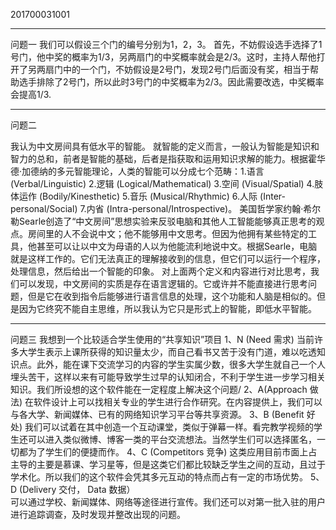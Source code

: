 201700031001 


----------


问题一
我们可以假设三个门的编号分别为1，2，3。
 首先，不妨假设选手选择了1号门，他中奖的概率为1/3，另两扇门的中奖概率就会是2/3。这时，主持人帮他打开了另两扇门中的一个门，不妨假设是2号门，发现2号门后面没有奖，相当于帮助选手排除了2号门，所以此时3号门的中奖概率为2/3。因此需要改选，中奖概率会提高1/3.


----------
问题二

  我认为中文房间具有低水平的智能。
  就智能的定义而言，一般认为智能是知识和智力的总和，前者是智能的基础，后者是指获取和运用知识求解的能力。根据霍华德·加德纳的多元智能理论，人类的智能可以分成七个范畴：1.语言 (Verbal/Linguistic) 2.逻辑 (Logical/Mathematical) 3.空间 (Visual/Spatial) 4.肢体运作 (Bodily/Kinesthetic) 5.音乐 (Musical/Rhythmic) 6.人际 (Inter-personal/Social) 7.内省 (Intra-personal/Introspective)。
美国哲学家约翰·希尔勒Searle创造了“中文房间”思想实验来反驳电脑和其他人工智能能够真正思考的观点。房间里的人不会说中文；他不能够用中文思考。但因为他拥有某些特定的工具，他甚至可以让以中文为母语的人以为他能流利地说中文。根据Searle，电脑就是这样工作的。它们无法真正的理解接收到的信息，但它们可以运行一个程序，处理信息，然后给出一个智能的印象。
对上面两个定义和内容进行对比思考，我们可以发现，中文房间的实质是存在语言逻辑的。它或许并不能直接进行思考问题，但是它在收到指令后能够进行语言信息的处理，这个功能和人脑是相似的。但是因为它终究不能自主思维，所以我认为它只是形式上的智能，即低水平智能。
    


----------
问题三
我想到一个比较适合学生使用的“共享知识”项目
1、N (Need 需求)
当前许多大学生表示上课所获得的知识量太少，而自己看书又苦于没有门道，难以吃透知识点。此外，能在课下交流学习的内容的学生实属少数，很多大学生就自己一个人埋头苦干，这样以来有可能导致学生过早的认知闭合，不利于学生进一步学习相关知识。我们所设想的这个软件能在一定程度上解决这个问题/
2、A(Approach 做法)
在软件设计上可以找相关专业的学生进行合作研究。在内容提供上，我们可以与各大学、新闻媒体、已有的网络知识学习平台等共享资源。
3、B (Benefit  好处)
我们可以试着在其中创造一个互动课堂，类似于弹幕一样。看完教学视频的学生还可以进入类似微博、博客一类的平台交流想法。当然学生们可以选择匿名，一切都为了学生们的便捷而作。
4、C (Competitors 竞争) 
这类应用目前市面上占主导的主要是慕课、学习星等，但是这类它们都比较缺乏学生之间的互动，且过于学术化。所以我们的这个软件会凭其多元互动的特点而占有一定的市场优势。
5、D (Delivery 交付，  Data 数据）  
可以通过学校、新闻媒体、网络等途径进行宣传。我们还可以对第一批入驻的用户进行追踪调查，及时发现并整改出现的问题。
